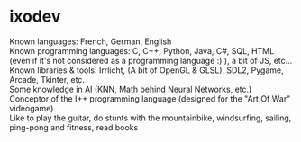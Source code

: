 # ixodev
Known languages: French, German, English<br />
Known programming languages: C, C++, Python, Java, C#, SQL, HTML (even if it's not considered as a programming language :) ), a bit of JS, etc...<br />
Known libraries & tools: Irrlicht, (A bit of OpenGL & GLSL), SDL2, Pygame, Arcade, Tkinter, etc.<br />
Some knowledge in AI (KNN, Math behind Neural Networks, etc.)<br />
Conceptor of the I++ programming language (designed for the "Art Of War" videogame)<br />
Like to play the guitar, do stunts with the mountainbike, windsurfing, sailing, ping-pong and fitness, read books<br />
